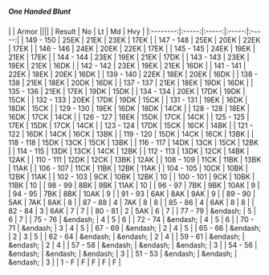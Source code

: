 ##### One Handed Blunt

|      | Armor ||||
| Result | No | Lt | Md | Hvy |
|:--------:|:-----:|:-----:|:-----:|:-----:|
| 149 - 150 | 25EK | 21EK | 23EK | 17EK |
| 147 - 148 | 25EK | 20EK | 22EK | 17EK |
| 146 - 146 | 24EK | 20EK | 22EK | 17EK |
| 145 - 145 | 24EK | 19EK | 21EK | 17EK |
| 144 - 144 | 23EK | 19EK | 21EK | 17DK |
| 143 - 143 | 23EK | 19EK | 21EK | 16DK |
| 142 - 142 | 23EK | 19EK | 21EK | 16DK |
| 141 - 141 | 22EK | 18EK | 20EK | 16DK |
| 139 - 140 | 22EK | 18EK | 20EK | 16DK |
| 138 - 138 | 21EK | 18EK | 20DK | 16DK |
| 137 - 137 | 21EK | 18EK | 19DK | 16DK |
| 135 - 136 | 21EK | 17EK | 19DK | 15DK |
| 134 - 134 | 20EK | 17DK | 19DK | 15CK |
| 132 - 133 | 20EK | 17DK | 19DK | 15CK |
| 131 - 131 | 19EK | 16DK | 18DK | 15CK |
| 129 - 130 | 19EK | 16DK | 18DK | 14CK |
| 128 - 128 | 18EK | 16DK | 17CK | 14CK |
| 126 - 127 | 18EK | 15DK | 17CK | 14CK |
| 125 - 125 | 17EK | 15DK | 17CK | 14CK |
| 123 - 124 | 17DK | 15CK | 16CK | 14BK |
| 121 - 122 | 16DK | 14CK | 16CK | 13BK |
| 119 - 120 | 15DK | 14CK | 16CK | 13BK |
| 118 - 118 | 15DK | 13CK | 15CK | 13BK |
| 116 - 117 | 14DK | 13CK | 15CK | 12BK |
| 114 - 115 | 13DK | 13CK | 14CK | 12BK |
| 112 - 113 | 13DK | 12CK | 14BK | 12AK |
| 110 - 111 | 12DK | 12CK | 13BK | 12AK |
| 108 - 109 | 11CK | 11BK | 13BK | 11AK |
| 106 - 107 | 11CK | 11BK | 12BK | 11AK |
| 104 - 105 | 10CK | 10BK | 12BK | 11AK |
| 102 - 103 | 9CK | 10BK | 12BK | 10 |
| 100 - 101 | 9CK | 10BK | 11BK | 10 |
| 98 - 99 | 8BK | 9BK | 11AK | 10 |
| 96 - 97 | 7BK | 9BK | 10AK | 9 |
| 94 - 95 | 7BK | 8BK | 10AK | 9 |
| 91 - 93 | 6AK | 8AK | 9AK | 9 |
| 89 - 90 | 5AK | 7AK | 8AK | 8 |
| 87 - 88 | 4 | 7AK | 8 | 8 |
| 85 - 86 | 4 | 6AK | 8 | 8 |
| 82 - 84 | 3 | 6AK | 7 | 7 |
| 80 - 81 | 2 | 5AK | 6 | 7 |
| 77 - 79 | &endash;  | 5 | 6 | 7 |
| 75 - 76 | &endash;  | 4 | 5 | 6 |
| 72 - 74 | &endash;  | 4 | 5 | 6 |
| 70 - 71 | &endash;  | 3 | 4 | 5 |
| 67 - 69 | &endash;  | 2 | 4 | 5 |
| 65 - 66 | &endash;  | 2 | 3 | 5 |
| 62 - 64 | &endash;  | &endash;  | 2 | 4 |
| 59 - 61 | &endash;  | &endash;  | 2 | 4 |
| 57 - 58 | &endash;  | &endash;  | &endash;  | 3 |
| 54 - 56 | &endash;  | &endash;  | &endash;  | 3 |
| 51 - 53 | &endash;  | &endash;  | &endash;  | 3 |
| 1 - F | F | F | F | F |
